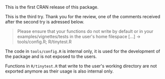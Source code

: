 This is the first CRAN release of this package.

This is the third try. Thank you for the review, one of the comments received after the second try is adressed below.

> Please ensure that your functions do not write by default or in your
examples/vignettes/tests in the user's home filespace [...]
> -> tools/config.R; R/tinytest.R

The code in `tools/config.R` is internal only, it is used for the development of the package and is not exposed to the users.

Functions in `R/tinytest.R` that write to the user's working directory are not exported anymore as their usage is also internal only.
